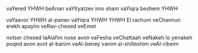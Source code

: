 
vaYered YHWH beAnan 
vaYityatzev imo sham 
vaYiqra beshem YHWH

vaYaavor YHWH al-panav 
vaYiqra YHWH YHWH El rachum 
veChannun erekh apayim 
veRav-chesed 
veEmet

notser chesed laAlafim 
nose avon vaFesha veChattaah 
veNakeh lo yenakeh 
poqed avon avot al-banim 
veAl-beney vanim 
al-shilleshim veAl-ribeim
